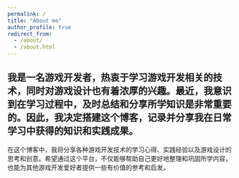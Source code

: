 ```yaml
---
permalink: /
title: "About me"
author_profile: true
redirect_from: 
  - /about/
  - /about.html
---
```


我是一名游戏开发者，热衷于学习游戏开发相关的技术，同时对游戏设计也有着浓厚的兴趣。最近，我意识到在学习过程中，及时总结和分享所学知识是非常重要的。因此，我决定搭建这个博客，记录并分享我在日常学习中获得的知识和实践成果。
---
在这个博客中，我将分享各种游戏开发技术的学习心得、实践经验以及游戏设计的思考和创意。希望通过这个平台，不仅能够帮助自己更好地整理和巩固所学内容，也能为其他游戏开发爱好者提供一些有价值的参考和启发。
